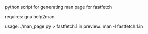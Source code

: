 python script for generating man page for fastfetch

requires: gnu help2man

usage: ./man_page.py > fastfetch.1.in
preview: man -l fastfetch.1.in
